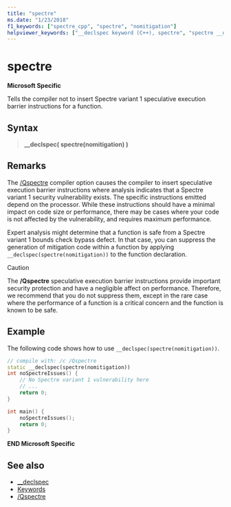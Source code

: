 ```yaml
---
title: "spectre"
ms.date: "1/23/2018"
f1_keywords: ["spectre_cpp", "spectre", "nomitigation"]
helpviewer_keywords: ["__declspec keyword (C++), spectre", "spectre __declspec keyword"]
---
```

# spectre

**Microsoft Specific**

Tells the compiler not to insert Spectre variant 1 speculative execution barrier instructions for a function.

## Syntax

> **__declspec( spectre(nomitigation) )**

## Remarks

The [/Qspectre](../build/reference/qspectre.md) compiler option causes the compiler to insert speculative execution barrier instructions where analysis indicates that a Spectre variant 1 security vulnerability exists. The specific instructions emitted depend on the processor. While these instructions should have a minimal impact on code size or performance, there may be cases where your code is not affected by the vulnerability, and requires maximum performance.

Expert analysis might determine that a function is safe from a Spectre variant 1 bounds check bypass defect. In that case, you can suppress the generation of mitigation code within a function by applying `__declspec(spectre(nomitigation))` to the function declaration.

> [!CAUTION]
> The **/Qspectre** speculative execution barrier instructions provide important security protection and have a negligible affect on performance. Therefore, we recommend that you do not suppress them, except in the rare case where the performance of a function is a critical concern and the function is known to be safe.

## Example

The following code shows how to use `__declspec(spectre(nomitigation))`.

```cpp
// compile with: /c /Qspectre
static __declspec(spectre(nomitigation))
int noSpectreIssues() {
    // No Spectre variant 1 vulnerability here
    // ...
    return 0;
}

int main() {
    noSpectreIssues();
    return 0;
}
```

**END Microsoft Specific**

## See also

- [__declspec](../cpp/declspec.md)
- [Keywords](../cpp/keywords-cpp.md)
- [/Qspectre](../build/reference/qspectre.md)

